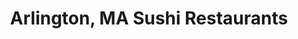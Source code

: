 ---
layout: city
title: Arlington, MA Sushi Restaurants
permalink: /massachusetts/arlington/
stateAbbr: MA
stateName: Massachusetts
cityName: Arlington
---